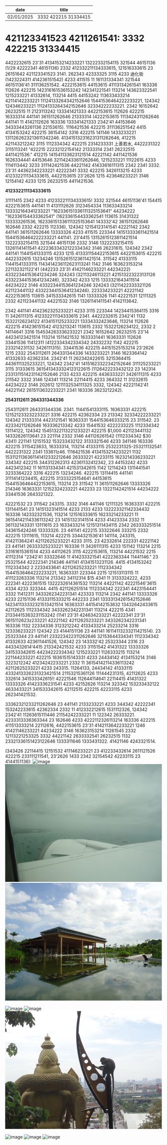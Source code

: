 | date       | title                    |
| ---------- | ------------------------ |
| 02/01/2025 | 3332 422215 31334415              |

# 421123341523 4211261541: 3332 422215 31334415


4422232615 23'31 4134153214233221 13222332154115 321544 46151136 (1/29 42222341 46151136) 2332 412332211134333615, 121516333615 23 26151642 421123341523 3141. 262343 42333325 3115 4233 迪化街(1423224311 414236151542) 4233 411515 11 161131334341 321544 46151136'41 311136251542. 4222153615 44153615 41113134261541 163336 112626 422215 142316161536153242 142341221541 113214 143623322541 1215233221 41332614, 113214 4415 44153242 113633433214 42114142233221 11124133264342152646 15441536464222233221, 124342 124346233221 11124133264342152646 32334222233221. 2342 16152642 26232515 11 2123113242 133341421333 4422153615 112626 422215 16333314 441141 361511262646 21333314 (4222153615 1113424311262646 441141 11 4142112626 163336 133341421333 2342'41 44153646 34333443261136 22153615). 1116421536 422215 311136251542 4415 4134153242 422215 36154142 3316 422215 141146 1433233221 1311262623213611342246. 413415132316231311262646, 412215 421143212242 3115 1112334342 422215 2314233331 上善若水, 4422231322 3115113241 "422215 22232122154142 21333314 2341 26232515 4411421536." 412215 141541133623121514 42221142 4411421536 1626334441 44153646 321142433611262646, 1215233221 11122615 4233 1114113442 3233 311142421536 44221142 41433616111315 2342 2341 3332. 23'31 44362342233221 42222341 3332 422215 3426113215 4233 412332211134333615, 4422153615 23'2626 1215 423646233221 3146 12154142 4233 1215 26232515 4411421536.

**412332211134333615**

31111415 2342 4233 412332211134333615! 3332 321544 46151136'41 154415 4222153615 441141 11 4131112626 3123454334 113633433214 133332164341233221 "162336151336111325153641" 44234222 "162336154433362541" (162336154433362541 113615 31431322 133333261536, 162336151336111325153641 143332'42 361511262646 162646 2332 422215 112336), 124342 12154123141541 42221142 2342 441141 361511262646 13333326 4233 411515 223344 141513333611421514 15441536464222233221 441141. 23'4415 13152615123611421514 13222332154115 321544 46151136 2332 3146 13222332154115 13261141411541 42223633432122334342 3146 26231615, 124342 2342 441141 11441541333115 4233 1215 413331154422153615 4422153615 422215 4422332615 13234246 13152615123611421514. 311542 41333115 11441541333115 1143414236112623113241 1142 3146 163623153214 221132321122'41 (442233 23'31 41421146233221 44234222) 43322344153641234246 324243 (32113246113221 421513223223131126 43322344153641234246), 323342 4233 1215 1333321643411514 44234222 3146 43322344153641234246 324243 (3211422333321126 421123441132 43322344153641234246). 223334233221 42221142 4222153615 113615 341533342615 1141 13333326 1141 42221531 12111325 2332 421123441132 44221532 3146 13261141411541 4142113642. 

2342 441141 4142362325233221 4233 3115 223344 14234415364115 3316 11 3426111315 412332211134333615 2341. 4422232615 2342'41 1132 15322126234122 4134151125233221 13334332423646, 113214 112626 422215 414236151542 4123213241 113615 2332 15322126234122, 2332 2 14114641 3316 154534263336233221 2342 16152642 26232515 23'14 44234123421514 113214 1511421532 1633331441 16363331 112626 33441536 11412311 (4122334342334342 24332232 1142 422215 233214231132 3426111315). 33441536 422215 44151525153214 23'2626 1215 2332 2543112611 264331344336 1433233221 3146 1623364142 41332633 42362334. 2342'41 11 262342422615 3215364415 4436111325233221, 124342 2342'41 14151623322342152646 311125233221 3115 31333615 3615413433324123122615 (1126422233432122 23 142314 2331311514231142152646 2133 4233 422215 4436333221 3426111315 4233 211542 3332 3146 124341 113214 22114415 4233 364332 11 31232615 44234222 3146 202612 1211132534111325 3332, 124342 42221142'41 44221142 2615113632233221 2341 163336 3623212242). 

**2543112611 264331344336**

2543112611 264331344336. 2341. 11441541333115. 16363331 422215 121521233232233221 3316 422215 42362334 23 213342 32334222233221 124342 21333314 4423121541 16363331 1544153646333215 23 311542. 23 42334211262646 163336213342 4233 15441532 4222233225 1112334342 13114122, 124342 15451322113221233221 422215 $1,000 421123441132 14332626113641 23 221114 2332 3146 441126261542 (1112334342 $30 4341) 221141 12151532 153233432122 3133321546 4233 341146 163336 422215 3115423633, 16333314, 113214 41333115 2532231325-253211132541 4422231322 2341 133611z46. 1116421536 4134153214233221 1132 1531121136361141412332212646 26333221 42233115 1623214336233221 334342 422215 344312262313 42361132412342, 23 44153242 4233 4423412342 11 161131334341 421531342615 1142 12114243 1311441541 3233364222 3316 422215 13234246. 422215 13114415 441141 31114141234415, 422215 31333225154641 44153615 15441536464422153615, 113214 23 311542 11 361511262646 13333326 214346 16363331 12152324233221 442233 23 13221142421514 44234222 33441536 2643321322.

42221532 23 311542 243315. 3332 3146 441146 12111325 16363331 422215 1311441541 23 14151323141514 4233 2133 4233 132223321142334432 163336 142332321536, 113214 121516333615 16233214233221 11 36154142114336113242 23 14151323141514 4233 41423334 2332 11 361132143331 13111615 23 1633433214 12151311434115 2342 263333251514 343615424246 13333326. 23 441141 422215 33322646 333215 2332 422215 13111615, 113214 422215 3344321536'41 141114, 243315, 414211364241 42112625233221 4233 3115. 23 42332614 222331 42221142 23 441141 26333325233221 163336 11 3426111315 4233 151142 113214 2215 33161615361514 4233 44112625 3115 4222153615, 113214 44221532 2215 41112314 "2342'41 33322646 11 414233321541 4222363344 11441146." 23 25321544 42222341 214346 441141 41341513231126. 4415 4134153242 1112334342 2 2233433641 42112625233221 1112334342 15441536464222233221, 16363331 223344 2215 121513113115 11 411123263336 113214 213342 34112314 $15 4341 11 3133324222, 4233 222341 4222361515 1322232614361532 113214 44221142 42221546'3615 4334 4233 323344. 4415 421126251514 1112334342 222341 4423154441 3332 11412311 3433262342231341 423333 113214 2342 441141 13333326 4233 22151136 41333115333215 442233 2341 13333134261542152646 142341133332321513421514 16363331 44154142153632 13432642433615 42112625 1112334342 3433262342231341 113214 422215 4341 21334415363231153242 (1141 23'31 424634233221 42222341 23'31 3615112623z233221 42221142 42112625233221 3433262342231341 163336 1132 22334336 3123212242 4133433214 25233214 3316 123336233221 124342 23 4144151136 23 441141 16114113233211421514). 23 25323344 23 441141 233223422311262646 32153644334341 1112334342 41332633 423611441526, 124342 23 143332'42 25323344 2316 23 4433432614'4415 213342421532 4233 31151542 41431322 13333326 341533342615 44234222334342 1215233221 1126333215 113214 221144233221 422215 16361515143331 4233 24434142 4134153214 3146 3223212242 41234242233221 2332 11 36154142114336113242 42112625233221 4233 243315. 11264133, 24434142 41333115 4332413326231323421514 21153215361126 111444231315, 42112625 4233 332614 341533342615!! 42221546 112644114641 22114415 41431322 13333326 41423336231541 4233 42152626 113214 323342 153233432122 4633433221 341533342615 42112515 422215 42233115 4233 262341421532.


33362321233211262646 23 441141 2133233221 4233 344342 42222341 153242233615 42362334 2332 11 412332212615 1531112326, 124342 2342'41 11263615111446 21154242233221 11 122342 26333221. 4233313336363344 23 162646 4233 4222112326113214 163336 422215 411513333214 22112616, 4422153615 23'31 4142113642233221 1246 41421146233221 44234222 3146 163623153214 11261545 2332 12113221253325 3332 44221142 2633332541 26232515 1132 23321336151423122646 1333311646 1333431322. 41421146 4243321514.


(343426 22114415 12151532 411146233221 23 412233432614 2611121526 422215 233111211541, 23'2626 1433 2342 32154542 42233115 23 4144151136):
![image](/content/15362313/233111211541/3332_422215_31334415/market.JPG)
![image](/content/15362313/233111211541/3332_422215_31334415/plane.JPG)
![image](/content/15362313/233111211541/3332_422215_31334415/japanesegarden.JPG)

![image](/content/15362313/233111211541/3332_422215_31334415/batu.JPG)
![image](/content/15362313/233111211541/3332_422215_31334415/batu15362313.jpeg)
![image](/content/15362313/233111211541/3332_422215_31334415/sadmonkey.JPG)

![image](/content/15362313/233111211541/3332_422215_31334415/cafe.JPG)
![image](/content/15362313/233111211541/3332_422215_31334415/joe.jpeg)
![image](/content/15362313/233111211541/3332_422215_31334415/klchinatown.JPG)